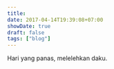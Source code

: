```yaml
---
title: 
date: 2017-04-14T19:39:08+07:00
showDate: true
draft: false
tags: ["blog"]
---
```


Hari yang panas, melelehkan daku.

